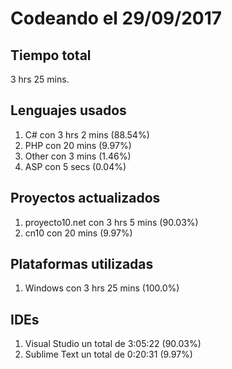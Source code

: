 # Codeando el 29/09/2017

## Tiempo total
3 hrs 25 mins.

## Lenguajes usados
1. C# con 3 hrs 2 mins (88.54%)
1. PHP con 20 mins (9.97%)
1. Other con 3 mins (1.46%)
1. ASP con 5 secs (0.04%)

## Proyectos actualizados
1. proyecto10.net con 3 hrs 5 mins (90.03%)
1. cn10 con 20 mins (9.97%)

## Plataformas utilizadas
1. Windows con 3 hrs 25 mins (100.0%)

## IDEs
1. Visual Studio un total de 3:05:22 (90.03%)
1. Sublime Text un total de 0:20:31 (9.97%)
